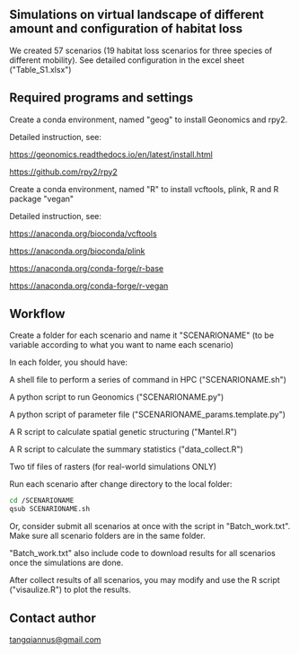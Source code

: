 ## Simulations on virtual landscape of different amount and configuration of habitat loss

We created 57 scenarios (19 habitat loss scenarios for three species of different mobility). See detailed configuration in the excel sheet ("Table_S1.xlsx")


## Required programs and settings

Create a conda environment, named "geog" to install Geonomics and rpy2. 

Detailed instruction, see: 

https://geonomics.readthedocs.io/en/latest/install.html

https://github.com/rpy2/rpy2

Create a conda environment, named "R" to install vcftools, plink, R and R package "vegan"

Detailed instruction, see: 

https://anaconda.org/bioconda/vcftools

https://anaconda.org/bioconda/plink

https://anaconda.org/conda-forge/r-base

https://anaconda.org/conda-forge/r-vegan


## Workflow

Create a folder for each scenario and name it "SCENARIONAME" (to be variable according to what you want to name each scenario)

In each folder, you should have:

A shell file to perform a series of command in HPC ("SCENARIONAME.sh")

A python script to run Geonomics ("SCENARIONAME.py")

A python script of parameter file ("SCENARIONAME_params.template.py")

A R script to calculate spatial genetic structuring ("Mantel.R")

A R script to calculate the summary statistics ("data_collect.R")

Two tif files of rasters (for real-world simulations ONLY)

Run each scenario after change directory to the local folder:
```bash
cd /SCENARIONAME
qsub SCENARIONAME.sh
```
Or, consider submit all scenarios at once with the script in "Batch_work.txt". Make sure all scenario folders are in the same folder.

"Batch_work.txt" also include code to download results for all scenarios once the simulations are done. 

After collect results of all scenarios, you may modify and use the R script ("visaulize.R") to plot the results.


## Contact author

tangqiannus@gmail.com
